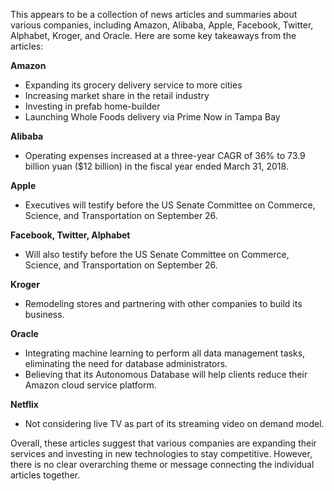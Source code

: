 This appears to be a collection of news articles and summaries about various companies, including Amazon, Alibaba, Apple, Facebook, Twitter, Alphabet, Kroger, and Oracle. Here are some key takeaways from the articles:

**Amazon**

* Expanding its grocery delivery service to more cities
* Increasing market share in the retail industry
* Investing in prefab home-builder
* Launching Whole Foods delivery via Prime Now in Tampa Bay

**Alibaba**

* Operating expenses increased at a three-year CAGR of 36% to 73.9 billion yuan ($12 billion) in the fiscal year ended March 31, 2018.

**Apple**

* Executives will testify before the US Senate Committee on Commerce, Science, and Transportation on September 26.

**Facebook, Twitter, Alphabet**

* Will also testify before the US Senate Committee on Commerce, Science, and Transportation on September 26.

**Kroger**

* Remodeling stores and partnering with other companies to build its business.

**Oracle**

* Integrating machine learning to perform all data management tasks, eliminating the need for database administrators.
* Believing that its Autonomous Database will help clients reduce their Amazon cloud service platform.

**Netflix**

* Not considering live TV as part of its streaming video on demand model.

Overall, these articles suggest that various companies are expanding their services and investing in new technologies to stay competitive. However, there is no clear overarching theme or message connecting the individual articles together.